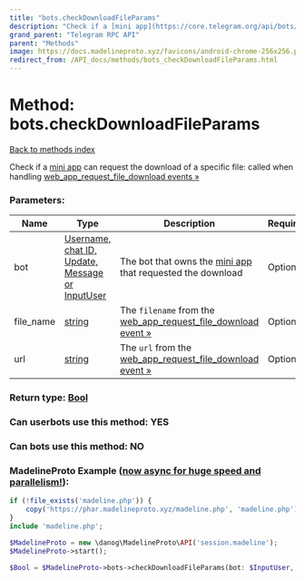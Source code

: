 ```yaml
---
title: "bots.checkDownloadFileParams"
description: "Check if a [mini app](https://core.telegram.org/api/bots/webapps) can request the download of a specific file: called when handling [web\_app\_request\_file\_download events »](https://core.telegram.org/api/web-events#web-app-request-file-download)"
grand_parent: "Telegram RPC API"
parent: "Methods"
image: https://docs.madelineproto.xyz/favicons/android-chrome-256x256.png
redirect_from: /API_docs/methods/bots_checkDownloadFileParams.html
---
```

# Method: bots.checkDownloadFileParams
[Back to methods index](index.html)



Check if a [mini app](https://core.telegram.org/api/bots/webapps) can request the download of a specific file: called when handling [web\_app\_request\_file\_download events »](https://core.telegram.org/api/web-events#web-app-request-file-download)

### Parameters:

| Name     |    Type       | Description | Required |
|----------|---------------|-------------|----------|
|bot|[Username, chat ID, Update, Message or InputUser](/API_docs/types/InputUser.html) | The bot that owns the [mini app](https://core.telegram.org/api/bots/webapps) that requested the download | Optional|
|file\_name|[string](/API_docs/types/string.html) | The `filename` from the [web\_app\_request\_file\_download event »](https://core.telegram.org/api/web-events#web-app-request-file-download) | Optional|
|url|[string](/API_docs/types/string.html) | The `url` from the [web\_app\_request\_file\_download event »](https://core.telegram.org/api/web-events#web-app-request-file-download) | Optional|


### Return type: [Bool](/API_docs/types/Bool.html)

### Can userbots use this method: **YES**

### Can bots use this method: **NO**


### MadelineProto Example ([now async for huge speed and parallelism!](https://docs.madelineproto.xyz/docs/ASYNC.html)):


```php
if (!file_exists('madeline.php')) {
    copy('https://phar.madelineproto.xyz/madeline.php', 'madeline.php');
}
include 'madeline.php';

$MadelineProto = new \danog\MadelineProto\API('session.madeline');
$MadelineProto->start();

$Bool = $MadelineProto->bots->checkDownloadFileParams(bot: $InputUser, file_name: 'string', url: 'string', );
```

